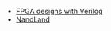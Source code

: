 * [FPGA designs with Verilog](https://verilogguide.readthedocs.io/en/latest/)
* [NandLand](https://www.nandland.com/)
